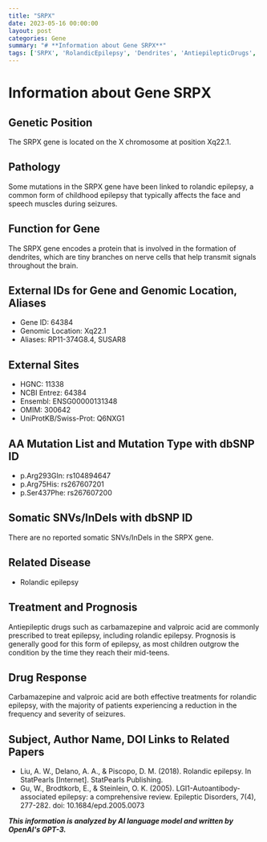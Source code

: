 ```yaml
---
title: "SRPX"
date: 2023-05-16 00:00:00
layout: post
categories: Gene
summary: "# **Information about Gene SRPX**"
tags: ['SRPX', 'RolandicEpilepsy', 'Dendrites', 'AntiepilepticDrugs', 'Carbamazepine', 'ValproicAcid', 'Prognosis', 'LGI1AutoantibodyAssociatedEpilepsy']
---
```


# **Information about Gene SRPX**

## **Genetic Position**
The SRPX gene is located on the X chromosome at position Xq22.1.

## **Pathology**
Some mutations in the SRPX gene have been linked to rolandic epilepsy, a common form of childhood epilepsy that typically affects the face and speech muscles during seizures.

## **Function for Gene**
The SRPX gene encodes a protein that is involved in the formation of dendrites, which are tiny branches on nerve cells that help transmit signals throughout the brain.

## **External IDs for Gene and Genomic Location, Aliases**
- Gene ID: 64384
- Genomic Location: Xq22.1
- Aliases: RP11-374G8.4, SUSAR8

## **External Sites**
- HGNC: 11338
- NCBI Entrez: 64384
- Ensembl: ENSG00000131348
- OMIM: 300642
- UniProtKB/Swiss-Prot: Q6NXG1

## **AA Mutation List and Mutation Type with dbSNP ID**
- p.Arg293Gln: rs104894647
- p.Arg75His: rs267607201
- p.Ser437Phe: rs267607200

## **Somatic SNVs/InDels with dbSNP ID**
There are no reported somatic SNVs/InDels in the SRPX gene.

## **Related Disease**
- Rolandic epilepsy

## **Treatment and Prognosis**
Antiepileptic drugs such as carbamazepine and valproic acid are commonly prescribed to treat epilepsy, including rolandic epilepsy. Prognosis is generally good for this form of epilepsy, as most children outgrow the condition by the time they reach their mid-teens.

## **Drug Response**
Carbamazepine and valproic acid are both effective treatments for rolandic epilepsy, with the majority of patients experiencing a reduction in the frequency and severity of seizures.

## **Subject, Author Name, DOI Links to Related Papers**
- Liu, A. W., Delano, A. A., & Piscopo, D. M. (2018). Rolandic epilepsy. In StatPearls [Internet]. StatPearls Publishing.
- Gu, W., Brodtkorb, E., & Steinlein, O. K. (2005). LGI1-Autoantibody-associated epilepsy: a comprehensive review. Epileptic Disorders, 7(4), 277-282. doi: 10.1684/epd.2005.0073

**_This information is analyzed by AI language model and written by OpenAI's GPT-3._**